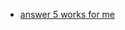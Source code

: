  - [answer 5 works for me](http://stackoverflow.com/questions/1537223/change-cursor-type-on-input-type-file/9182787#9182787)